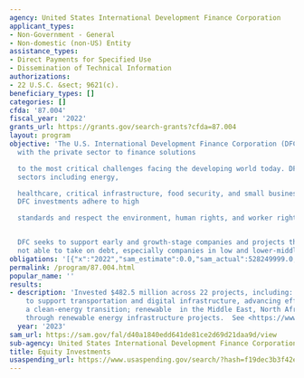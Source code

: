 ```yaml
---
agency: United States International Development Finance Corporation
applicant_types:
- Non-Government - General
- Non-domestic (non-US) Entity
assistance_types:
- Direct Payments for Specified Use
- Dissemination of Technical Information
authorizations:
- 22 U.S.C. &sect; 9621(c).
beneficiary_types: []
categories: []
cfda: '87.004'
fiscal_year: '2022'
grants_url: https://grants.gov/search-grants?cfda=87.004
layout: program
objective: 'The U.S. International Development Finance Corporation (DFC) partners
  with the private sector to finance solutions

  to the most critical challenges facing the developing world today. DFC invests across
  sectors including energy,

  healthcare, critical infrastructure, food security, and small business support.
  DFC investments adhere to high

  standards and respect the environment, human rights, and worker rights.


  DFC seeks to support early and growth-stage companies and projects that are otherwise
  not able to take on debt, especially companies in low and lower-middle income countries.'
obligations: '[{"x":"2022","sam_estimate":0.0,"sam_actual":528249999.0,"usa_spending_actual":0.0},{"x":"2023","sam_estimate":482499962.0,"sam_actual":0.0,"usa_spending_actual":379000000.0},{"x":"2024","sam_estimate":720000000.0,"sam_actual":0.0,"usa_spending_actual":122140000.0}]'
permalink: /program/87.004.html
popular_name: ''
results:
- description: 'Invested $482.5 million across 22 projects, including: An equity investment
    to support transportation and digital infrastructure, advancing efforts towards
    a clean-energy transition; renewable  in the Middle East, North Africa, and Eurasia
    through renewable energy infrastructure projects.  See <https://www.dfc.gov/media/press-releases/dfc-makes-more-91-billion-financial-commitments-fiscal-year-2023>'
  year: '2023'
sam_url: https://sam.gov/fal/d40a1840edd641de81ce2d69d21daa9d/view
sub-agency: United States International Development Finance Corporation
title: Equity Investments
usaspending_url: https://www.usaspending.gov/search/?hash=f19dec3b3f42e04d03c91c000c0ddc52
---
```

